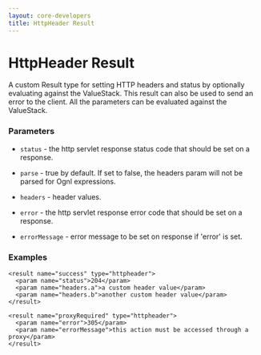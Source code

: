 ```yaml
---
layout: core-developers
title: HttpHeader Result
---
```


# HttpHeader Result

A custom Result type for setting HTTP headers and status by optionally evaluating against the ValueStack. This result can also be used to send an error to the client. All the parameters can be evaluated against the ValueStack. 

### Parameters


- `status` - the http servlet response status code that should be set on a response.

- `parse` - true by default. If set to false, the headers param will not be parsed for Ognl expressions.

- `headers` - header values.

- `error` - the http servlet response error code that should be set on a response.

- `errorMessage` - error message to be set on response if 'error' is set.

### Examples

```
<result name="success" type="httpheader">
  <param name="status">204</param>
  <param name="headers.a">a custom header value</param>
  <param name="headers.b">another custom header value</param>
</result>
 
<result name="proxyRequired" type="httpheader">
  <param name="error">305</param>
  <param name="errorMessage">this action must be accessed through a proxy</param>
</result>
```
